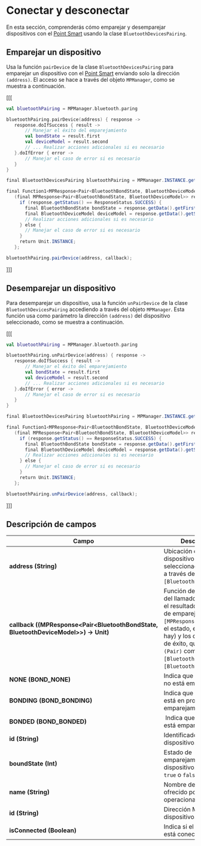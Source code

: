 # Conectar y desconectar

En esta sección, comprenderás cómo emparejar y desemparejar dispositivos con el [Point Smart](/developers/es/docs/mp-point/landing) usando la clase `BluetoothDevicesPairing`.

## Emparejar un dispositivo

Usa la función `pairDevice` de la clase `BluetoothDevicesPairing` para emparejar un dispositivo con el [Point Smart](/developers/es/docs/mp-point/landing) enviando solo la dirección `(address)`. El acceso se hace a través del objeto `MPManager`, como se muestra a continuación.

[[[
```kotlin
val bluetoothPairing = MPManager.bluetooth.paring

bluetoothPairing.pairDevice(address) { response ->
   response.doIfSuccess { result ->
       // Manejar el éxito del emparejamiento
       val bondState = result.first
       val deviceModel = result.second
       // ... Realizar acciones adicionales si es necesario
   }.doIfError { error ->
       // Manejar el caso de error si es necesario
   }
}
```
```java
final BluetoothDevicesPairing bluetoothPairing = MPManager.INSTANCE.getBluetooth().getParing();

final Function1<MPResponse<Pair<BluetoothBondState, BluetoothDeviceModel>>, Unit> callback =
   (final MPResponse<Pair<BluetoothBondState, BluetoothDeviceModel>> response) -> {
     if (response.getStatus() == ResponseStatus.SUCCESS) {
       final BluetoothBondState bondState = response.getData().getFirst();
       final BluetoothDeviceModel deviceModel = response.getData().getSecond();
       // Realizar acciones adicionales si es necesario
     } else {
       // Manejar el caso de error si es necesario
     }
     return Unit.INSTANCE;
   };

bluetoothPairing.pairDevice(address, callback);
```
]]]

## Desemparejar un dispositivo

Para desemparejar un dispositivo, usa la función `unPairDevice` de la clase `BluetoothDevicesPairing` accediendo a través del objeto `MPManager`. Esta función usa como parámetro la dirección `(address)` del dispositivo seleccionado, como se muestra a continuación.

[[[
```kotlin
val bluetoothPairing = MPManager.bluetooth.paring

bluetoothPairing.unPairDevice(address) { response ->
   response.doIfSuccess { result ->
       // Manejar el éxito del emparejamiento
       val bondState = result.first
       val deviceModel = result.second
       // ... Realizar acciones adicionales si es necesario
   }.doIfError { error ->
       // Manejar el caso de error si es necesario
   }
}
```
```java
final BluetoothDevicesPairing bluetoothPairing = MPManager.INSTANCE.getBluetooth().getParing();

final Function1<MPResponse<Pair<BluetoothBondState, BluetoothDeviceModel>>, Unit> callback =
   (final MPResponse<Pair<BluetoothBondState, BluetoothDeviceModel>> response) -> {
     if (response.getStatus() == ResponseStatus.SUCCESS) {
       final BluetoothBondState bondState = response.getData().getFirst();
       final BluetoothDeviceModel deviceModel = response.getData().getSecond();
       // Realizar acciones adicionales si es necesario
     } else {
       // Manejar el caso de error si es necesario
     }
     return Unit.INSTANCE;
   };

bluetoothPairing.unPairDevice(address, callback);
```
]]]

## Descripción de campos

|Campo|Descripción|
|---|---|
|**address (String)**| Ubicación del dispositivo seleccionado, obtenida a través de `[BluetoothDeviceModel]`.|
|**callback ((MPResponse&lt;Pair&lt;BluetoothBondState, BluetoothDeviceModel&gt;&gt;) -> Unit)**| Función de devolución del llamado que ofrece el resultado del proceso de emparejamiento. El `[MPResponse]` encapsula el estado, el error (si lo hay) y los datos en caso de éxito, que tiene un `(Pair)` compuesto por `[BluetoothBondState]` y `[BluetoothDeviceModel]`.|
|**NONE (BOND_NONE)**| Indica que el dispositivo no está emparejado.|
|**BONDING (BOND_BONDING)**| Indica que el dispositivo está en proceso de emparejamiento.|
|**BONDED (BOND_BONDED)**| Indica que o dispositivo está emparejado.|
|**id (String)**| Identificador del dispositivo.|
|**boundState (Int)**| Estado de emparejamiento del dispositivo. Puede ser `true` o `false`.|
|**name (String)**| Nombre del dispositivo ofrecido por el sistema operacional.|
|**id (String)**| Dirección MAC del dispositivo.|
|**isConnected (Boolean)**| Indica si el dispositivo está conectado.|